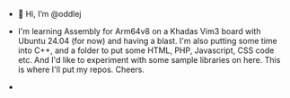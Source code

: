 - 👋 Hi, I’m @oddlej

- I'm learning Assembly for Arm64v8 on a Khadas Vim3 board with Ubuntu 24.04 (for now) and having a blast. I'm also putting some time into C++, and a folder to put some HTML, PHP, Javascript, CSS code etc. And I'd like to experiment with some sample libraries on here. This is where I'll put my repos. Cheers.
- 
<!---
oddlej/oddlej is a ✨ special ✨ repository because its `README.md` (this file) appears on your GitHub profile.
You can click the Preview link to take a look at your changes.
--->
